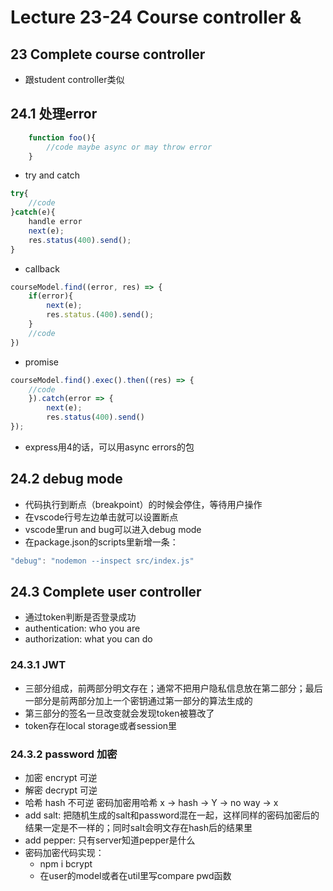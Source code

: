 # Lecture 23-24 Course controller & 
## 23 Complete course controller
- 跟student controller类似
## 24.1 处理error
```js
	function foo(){
		//code maybe async or may throw error
	}
```
- try and catch
```js
try{
	//code
}catch(e){
	handle error
	next(e);
	res.status(400).send();
}
```
- callback
```js
courseModel.find((error, res) => {
	if(error){
		next(e);
		res.status.(400).send();
	}
	//code
})
```
- promise
```js
courseModel.find().exec().then((res) => {
	//code
	}).catch(error => {
		next(e);
		res.status(400).send()	
});
```
- express用4的话，可以用async errors的包
## 24.2 debug mode
- 代码执行到断点（breakpoint）的时候会停住，等待用户操作
- 在vscode行号左边单击就可以设置断点
- vscode里run and bug可以进入debug mode
- 在package.json的scripts里新增一条：
```js
"debug": "nodemon --inspect src/index.js"
```
## 24.3 Complete user controller
- 通过token判断是否登录成功
- authentication: who you are
- authorization: what you can do
### 24.3.1 JWT
  - 三部分组成，前两部分明文存在；通常不把用户隐私信息放在第二部分；最后一部分是前两部分加上一个密钥通过第一部分的算法生成的
  - 第三部分的签名一旦改变就会发现token被篡改了
  - token存在local storage或者session里
### 24.3.2 password 加密
- 加密 encrypt 可逆
- 解密 decrypt 可逆
- 哈希 hash 不可逆 密码加密用哈希
   x -> hash -> Y -> no way -> x
- add salt: 把随机生成的salt和password混在一起，这样同样的密码加密后的结果一定是不一样的；同时salt会明文存在hash后的结果里
- add pepper: 只有server知道pepper是什么
- 密码加密代码实现：
	- npm i bcrypt
	- 在user的model或者在util里写compare pwd函数
